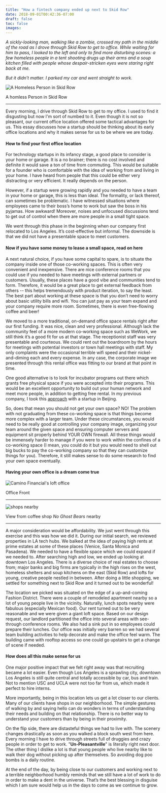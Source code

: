 ```yaml
---
title: "How a fintech company ended up next to Skid Row"
date: 2018-09-01T00:42:36-07:00
draft: false
toc: false
images:
---
```

*A sickly-looking man, walking like a zombie, crossed my path in the middle of the road as I drove through Skid Row to get to office. While waiting for him to pass, I looked to the left and only to find more disturbing scenes: a few homeless people in a tent shooting drugs up their arms and a soup kitchen filled with people whose despair-stricken eyes were staring right back at me.*

*But it didn’t matter. I parked my car and went straight to work.*

![A Homeless Person in Skid Row](/img/posts/homeless.jpg)

A homless Person in Skid Row

***

Every morning, I drive through Skid Row to get to my office. I used to find it disgusting but now I'm sort of numbed to it. Even though it is not so pleasant, our current office location offered some tactical advantages for us. This essay discusses how a startup should be thinking about its early office locations and why it makes sense for us to be where we are today.

#### How to find your first office location
For technology startups in its infancy stage, a good place to consider is your home or garage. It is a no brainer; there is no cost involved and definite it would save a ton of time from commuting. This would be suitable for a founder who is comfortable with the idea of working from and living in your home. I have heard from people that this could be either very distracting or very efficient. It really depends on the person.

However, if a startup were growing rapidly and you needed to have a team in your home or garage, this is less than ideal. The formality, or lack thereof, can sometimes be problematic. I have witnessed situations where employees came to their boss’s home to work but saw the boss in his pyjamas. How awkward! Moreover, noises and unfocused discussions tend to get out of control when there are more people in a small tight space.

We went through this phase in the beginning when our company first relocated to Los Angeles. It’s cost-effective but informal. The downside is that we did not have a presentable space to meet customers.

#### Now if you have some money to lease a small space, read on here
A next natural choice, if you have some capital to spare, is to situate the company inside one of those co-working spaces. This is often very convenient and inexpensive. There are nice conference rooms that you could use if you needed to have meetings with external partners or customers. Usually, these places have a good vibe and communities tend to form. Therefore, it would be a great place to get external feedback from others -- this helps tremendously with product iteration, to say the least. The best part about working at these space is that you don’t need to worry about basic utility bills and wifi. You can just pay as your team expand and your company require more room. Sometimes, there is even free-flowing coffee and beer!

We moved to a more traditional, on-demand office space rentals right after our first funding. It was nice, clean and very professional. Although lack the community feel of a more modern co-working space such as WeWork, we still think it’s a good fit for us at that stage. The receptionist staff was very presentable and courteous. We could rent out the boardroom by the hours for meetings with potential investors or town hall meetings with staff. My only complaints were the occasional terrible wifi speed and their nickel-and-diming each and every expense. In any case, the corporate image we presented through this rental office was fitting to our brand at that point in time.

One good alternative is to look for incubator programs out there which grants free physical space if you were accepted into their programs. This would be an excellent opportunity to build out your human network and meet more people, in addition to getting free rental. In my previous company, I took this [approach](https://medium.com/@chonantsai/a-cto-s-startup-journey-in-beijing-zhongguancun-science-park-59ff71f4417b "A CTO’s Startup Journey in Beijing Zhongguancun Science Park") with a startup in Beijing.

So, does that mean you should not get your own space? NO! The problem with not graduating from these co-working space is that things become more complex with a larger team. Under these circumstances, you would need to be really good at controlling your company image, organizing your team around the given space and ensuring computer servers and equipment sit properly behind YOUR OWN firewall. All these things would be immensely harder to manage if you were to work within the confines of a co-working space (I mean, you could do it but you would need to shell out big bucks to pay the co-working company so that they can customize things for you). Therefore, it still makes sense to do some research to find your own space eventually.

#### Having your own office is a dream come true

<img class="img-fluid" src="/img/posts/officefront.png" alt="Camino Financial's loft office" />

Office Front

***

<img class="img-fluid" src="/img/posts/nearby.jpg" alt="shops nearby" />

View from coffee shop *No Ghost Bears* nearby

***
A major consideration would be affordability. We just went through this exercise and this was how we did it. During our initial search, we reviewed properties in LA tech hubs. We balked at the idea of paying high rents at prime estates at some of these places (Venice, Santa Monica and Pasadena). We needed to have a flexible space which we could expand if we needed to. After searching high and low, we ended up looking at downtown Los Angeles. There is a diverse choice of real estates to choose from; major banks and big firms are typically in the high rises on the west, homeless shelters and soup kitchens on the east (Skid Row) and lofts for young, creative people nestled in between. After doing a little shopping, we settled for something next to Skid Row and it turned out to be wonderful!

The location we picked was situated on the edge of a up-and-coming Fashion District. There were a couple of remodeled apartment nearby so a lot of young people live in the vicinity. Naturally, lunch spots nearby were fabulous (especially Mexican food). Our rent turned out to be very reasonable and we were given a giant loft space. Based on our design request, our landlord partitioned the office into several areas with see-through conference rooms. We also had a sink put in so employees could prepare their lunches. Our office was initially very barren so we had several team building activities to help decorate and make the office feel warm. The building came with rooftop access so one could go upstairs to get a change of scene if needed.

#### How does all this make sense for us
One major positive impact that we felt right away was that recruiting became a lot easier. Even though Los Angeles is a sprawling city, downtown Los Angeles is still quite central and totally accessible by car, bus and train. Not to mention USC and UCLA were not too far from us, which made it perfect to hire interns.

More importantly, being in this location lets us get a lot closer to our clients. Many of our clients have shops in our neighborhood. The simple gestures of walking by and saying hello can do wonders in terms of understanding their needs and building on that relationship. There is no better way to understand your customers than by being in their proximity.

On the flip side, there are distasteful things we had to live with. The scenery changes drastically as soon as you walked a block south west from here.  Every morning I have to drive through streets full of druggies and crazy people in order to get to work. "**Un-Pleasantville**" is literally right next door. The other thing I dislike a lot is that young people who live nearby like to walk their dog without picking up after themselves. So avoiding dog poo bombs is a daily routine. 

At the end of the day, by being close to our customers and working next to a terrible neighborhood humbly reminds that we still have a lot of work to do in order to make a dent in the universe. That’s the best blessing in disguise which I am sure would help us in the days to come as we continue to grow.
